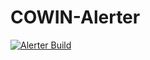 # COWIN-Alerter
[![Alerter Build](https://github.com/bajajra/COWIN-Alerter/actions/workflows/main.yml/badge.svg)](https://github.com/bajajra/COWIN-Alerter/actions/workflows/main.yml)
